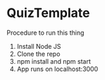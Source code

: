 # QuizTemplate

Procedure to run this thing

1. Install Node JS
2. Clone the repo
3. npm install and npm start
4. App runs on localhost:3000
